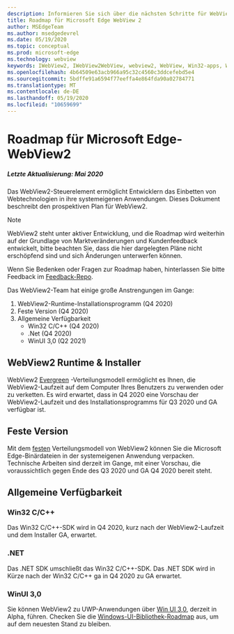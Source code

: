 ```yaml
---
description: Informieren Sie sich über die nächsten Schritte für WebView2
title: Roadmap für Microsoft Edge WebView 2
author: MSEdgeTeam
ms.author: msedgedevrel
ms.date: 05/19/2020
ms.topic: conceptual
ms.prod: microsoft-edge
ms.technology: webview
keywords: IWebView2, IWebView2WebView, webview2, WebView, Win32-apps, Win32, Edge, ICoreWebView2, ICoreWebView2Host, Browser-Steuerelement, Edge-HTML
ms.openlocfilehash: 4b64509e63acb966a95c32c4560c3ddcefebd5e4
ms.sourcegitcommit: 5bdffe91a6594f77eeffa4e864fda90a02784771
ms.translationtype: MT
ms.contentlocale: de-DE
ms.lasthandoff: 05/19/2020
ms.locfileid: "10659699"
---
```

# Roadmap für Microsoft Edge-WebView2

##### Letzte Aktualisierung: Mai 2020

Das WebView2-Steuerelement ermöglicht Entwicklern das Einbetten von Webtechnologien in ihre systemeigenen Anwendungen. Dieses Dokument beschreibt den prospektiven Plan für WebView2. 

> [!NOTE]
> WebView2 steht unter aktiver Entwicklung, und die Roadmap wird weiterhin auf der Grundlage von Marktveränderungen und Kundenfeedback entwickelt, bitte beachten Sie, dass die hier dargelegten Pläne nicht erschöpfend sind und sich Änderungen unterwerfen können. 

Wenn Sie Bedenken oder Fragen zur Roadmap haben, hinterlassen Sie bitte Feedback im [Feedback-Repo](https://github.com/MicrosoftEdge/WebViewFeedback).

Das WebView2-Team hat einige große Anstrengungen im Gange:

1.  WebView2-Runtime-Installationsprogramm (Q4 2020)
2.  Feste Version (Q4 2020)
3.  Allgemeine Verfügbarkeit 
    *   Win32 C/C++ (Q4 2020)
    *   .Net (Q4 2020)
    *   WinUI 3,0 (Q2 2021)

## WebView2 Runtime & Installer

WebView2 [Evergreen](./concepts/distribution.md#microsoft-edge-webview2-runtime) -Verteilungsmodell ermöglicht es Ihnen, die WebView2-Laufzeit auf dem Computer Ihres Benutzers zu verwenden oder zu verketten. Es wird erwartet, dass in Q4 2020 eine Vorschau der WebView2-Laufzeit und des Installationsprogramms für Q3 2020 und GA verfügbar ist.

## Feste Version

Mit dem [festen](./concepts/distribution.md#roadmap) Verteilungsmodell von WebView2 können Sie die Microsoft Edge-Binärdateien in der systemeigenen Anwendung verpacken. Technische Arbeiten sind derzeit im Gange, mit einer Vorschau, die voraussichtlich gegen Ende des Q3 2020 und GA Q4 2020 bereit steht.

## Allgemeine Verfügbarkeit 

### Win32 C/C++

Das Win32 C/C++-SDK wird in Q4 2020, kurz nach der WebView2-Laufzeit und dem Installer GA, erwartet.

### .NET

Das .NET SDK umschließt das Win32 C/C++-SDK. Das .NET SDK wird in Kürze nach der Win32 C/C++ ga in Q4 2020 zu GA erwartet.

### WinUI 3,0

Sie können WebView2 zu UWP-Anwendungen über [Win UI 3,0](/uwp/toolkits/winui3/), derzeit in Alpha, führen. Checken Sie die [Windows-UI-Bibliothek-Roadmap](https://github.com/microsoft/microsoft-ui-xaml/blob/master/docs/roadmap.md) aus, um auf dem neuesten Stand zu bleiben.  
